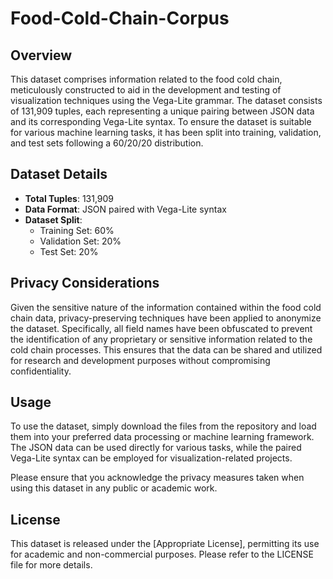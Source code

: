 # Food-Cold-Chain-Corpus

## Overview

This dataset comprises information related to the food cold chain, meticulously constructed to aid in the development and testing of visualization techniques using the Vega-Lite grammar. The dataset consists of 131,909 tuples, each representing a unique pairing between JSON data and its corresponding Vega-Lite syntax. To ensure the dataset is suitable for various machine learning tasks, it has been split into training, validation, and test sets following a 60/20/20 distribution.

## Dataset Details

- **Total Tuples**: 131,909
- **Data Format**: JSON paired with Vega-Lite syntax
- **Dataset Split**:
  - Training Set: 60%
  - Validation Set: 20%
  - Test Set: 20%

## Privacy Considerations

Given the sensitive nature of the information contained within the food cold chain data, privacy-preserving techniques have been applied to anonymize the dataset. Specifically, all field names have been obfuscated to prevent the identification of any proprietary or sensitive information related to the cold chain processes. This ensures that the data can be shared and utilized for research and development purposes without compromising confidentiality.

## Usage

To use the dataset, simply download the files from the repository and load them into your preferred data processing or machine learning framework. The JSON data can be used directly for various tasks, while the paired Vega-Lite syntax can be employed for visualization-related projects.

Please ensure that you acknowledge the privacy measures taken when using this dataset in any public or academic work.

## License

This dataset is released under the [Appropriate License], permitting its use for academic and non-commercial purposes. Please refer to the LICENSE file for more details.


